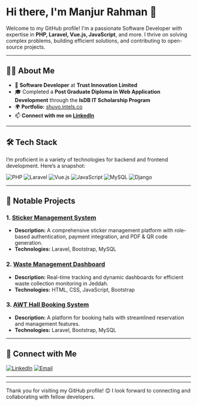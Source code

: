 # Hi there, I'm Manjur Rahman 👋

Welcome to my GitHub profile! I'm a passionate Software Developer with expertise in **PHP, Laravel, Vue.js, JavaScript**, and more. I thrive on solving complex problems, building efficient solutions, and contributing to open-source projects.

---

## 🧑‍💻 About Me

- 💼 **Software Developer** at **Trust Innovation Limited**
- 🎓 Completed a **Post Graduate Diploma in Web Application Development** through the **IsDB IT Scholarship Program**
- 🌍 **Portfolio:** [shuvo.intels.co](http://shuvo.intels.co)
- 📫 **Connect with me on [LinkedIn](https://bd.linkedin.com/in/md-manjur-rahman)**

---

## 🛠️ Tech Stack

I’m proficient in a variety of technologies for backend and frontend development. Here’s a snapshot:

![PHP](https://img.shields.io/badge/-PHP-777BB4?style=for-the-badge&logo=php&logoColor=white)
![Laravel](https://img.shields.io/badge/-Laravel-FF2D20?style=for-the-badge&logo=laravel&logoColor=white)
![Vue.js](https://img.shields.io/badge/-Vue.js-4FC08D?style=for-the-badge&logo=vue.js&logoColor=white)
![JavaScript](https://img.shields.io/badge/-JavaScript-F7DF1E?style=for-the-badge&logo=javascript&logoColor=black)
![MySQL](https://img.shields.io/badge/-MySQL-4479A1?style=for-the-badge&logo=mysql&logoColor=white)
![Django](https://img.shields.io/badge/-Django-092E20?style=for-the-badge&logo=django&logoColor=white)

---

## 📂 Notable Projects

### 1. [Sticker Management System](https://github.com/yourusername/sticker-management)
- **Description:** A comprehensive sticker management platform with role-based authentication, payment integration, and PDF & QR code generation.
- **Technologies:** Laravel, Bootstrap, MySQL

### 2. [Waste Management Dashboard](https://github.com/yourusername/waste-management)
- **Description:** Real-time tracking and dynamic dashboards for efficient waste collection monitoring in Jeddah.
- **Technologies:** HTML, CSS, JavaScript, Bootstrap

### 3. [AWT Hall Booking System](https://github.com/yourusername/awt-hall-booking)
- **Description:** A platform for booking halls with streamlined reservation and management features.
- **Technologies:** Laravel, Bootstrap, MySQL

---


## 🤝 Connect with Me

[![LinkedIn](https://img.shields.io/badge/-LinkedIn-blue?style=for-the-badge&logo=linkedin&logoColor=white)](https://bd.linkedin.com/in/md-manjur-rahman)
[![Email](https://img.shields.io/badge/-Email-c14438?style=for-the-badge&logo=gmail&logoColor=white)](mailto:shuvo.eco15@gmail.com)

---


---

Thank you for visiting my GitHub profile! 😊 I look forward to connecting and collaborating with fellow developers.
